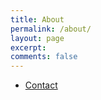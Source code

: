 ```yaml
---
title: About
permalink: /about/
layout: page
excerpt: 
comments: false
---
```



- <a href="https://robertmarshall.com/contact">Contact</a>
